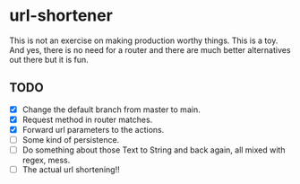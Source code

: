 # url-shortener

This is not an exercise on making production worthy things. This is
a toy. And yes, there is no need for a router and there are much better
alternatives out there but it is fun.

## TODO

- [x] Change the default branch from master to main.
- [x] Request method in router matches.
- [x] Forward url parameters to the actions.
- [ ] Some kind of persistence.
- [ ] Do something about those Text to String and back again, all mixed with
      regex, mess.
- [ ] The actual url shortening!!
